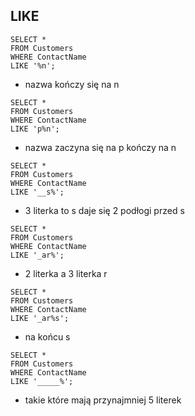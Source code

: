 ## LIKE  
```
SELECT * 
FROM Customers 
WHERE ContactName 
LIKE '%n';
```
- nazwa kończy się na n

```
SELECT * 
FROM Customers 
WHERE ContactName 
LIKE 'p%n';
```
- nazwa zaczyna się na p kończy na n 


```
SELECT * 
FROM Customers 
WHERE ContactName 
LIKE '__s%';
```

- 3 literka to s daje się 2 podłogi przed s

```
SELECT * 
FROM Customers 
WHERE ContactName 
LIKE '_ar%';
```
- 2 literka a 3 literka r

```
SELECT * 
FROM Customers 
WHERE ContactName 
LIKE '_ar%s';
```
- na końcu s 

```
SELECT * 
FROM Customers 
WHERE ContactName 
LIKE '_____%';
```

- takie które mają przynajmniej 5 literek 